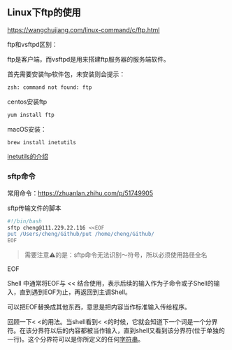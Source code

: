 ## Linux下ftp的使用

https://wangchujiang.com/linux-command/c/ftp.html

ftp和vsftpd区别：

ftp是客户端，而vsftpd是用来搭建ftp服务器的服务端软件。

首先需要安装ftp软件包，未安装则会提示：

```bash
zsh: command not found: ftp
```

centos安装ftp

```bash
yum install ftp
```

macOS安装：

```sh
brew install inetutils
```

[inetutils的介绍](https://formulae.brew.sh/formula/inetutils)



### sftp命令

常用命令：https://zhuanlan.zhihu.com/p/51749905

sftp传输文件的脚本

```bash
#!/bin/bash
sftp cheng@111.229.22.116 <<EOF
put /Users/cheng/Github/put /home/cheng/Github/
EOF
```

> 需要注意⚠️的是：sftp命令无法识别～符号，所以必须使用路径全名

EOF

Shell 中通常将EOF与 << 结合使用，表示后续的输入作为子命令或子Shell的输入，直到遇到EOF为止，再返回到主调Shell。

可以把EOF替换成其他东西，意思是把内容当作标准输入传给程序。

回顾一下< <的用法。当shell看到< <的时候，它就会知道下一个词是一个分界符。在该分界符以后的内容都被当作输入，直到shell又看到该分界符(位于单独的一行)。这个分界符可以是你所定义的任何[字符串](https://link.jianshu.com/?t=http://www.jbxue.com/zt/zifuchuan/)。